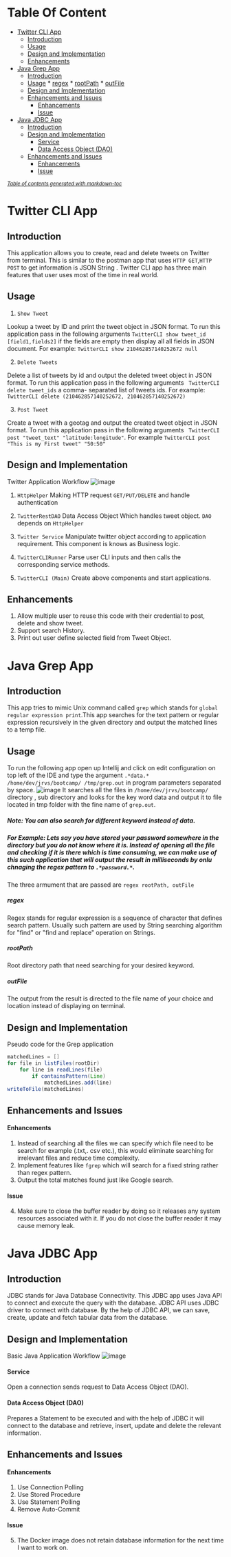 # Table Of Content
- [Twitter CLI App](#twitter-cli-app)
  * [Introduction](#introduction)
  * [Usage](#usage)
  * [Design and Implementation](#design-and-implementation)
  * [Enhancements](#enhancements)
- [Java Grep App](#java-grep-app)
  * [Introduction](#introduction-1)
  * [Usage](#usage-1)
        * [regex](#regex)
        * [rootPath](#rootpath)
        * [outFile](#outfile)
  * [Design and Implementation](#design-and-implementation-1)
  * [Enhancements and Issues](#enhancements-and-issues)
      - [Enhancements](#enhancements-1)
      - [Issue](#issue)
- [Java JDBC App](#java-jdbc-app)
  * [Introduction](#introduction-2)
  * [Design and Implementation](#design-and-implementation-2)
      - [Service](#service)
      - [Data Access Object (DAO)](#data-access-object--dao-)
  * [Enhancements and Issues](#enhancements-and-issues-1)
      - [Enhancements](#enhancements-2)
      - [Issue](#issue-1)

<small><i><a href='http://ecotrust-canada.github.io/markdown-toc/'>Table of contents generated with markdown-toc</a></i></small>

# Twitter CLI App
  ## Introduction
  This application allows you to create, read and delete tweets on Twitter from terminal. This is similar to the postman app that uses `HTTP GET`,`HTTP POST`  to get information is JSON String . Twitter CLI app has three main features that user uses most of the time in real world. 
  ## Usage
  1. `Show Tweet`
 
  Lookup a tweet by ID and print the tweet object in JSON format. To run this application pass in the following arguments `TwitterCLI show tweet_id [field1,fields2]` if the fields are empty then display all all fields in JSON document. For example: `TwitterCLI show 210462857140252672 null`
  
  2. `Delete Tweets`
	
 Delete a list of tweets by id and output the deleted tweet object in JSON format. To run this application pass in the following arguments ` TwitterCLI delete tweet_ids` a comma- separated list of tweets ids. For example: ` TwitterCLI delete (210462857140252672, 210462857140252672)`

 3.   `Post Tweet`

Create a tweet with a geotag and output the created tweet object in JSON format. To run this application pass in the following arguments ` TwitterCLI post "tweet_text" "latitude:longitude"`. For example `TwitterCLI post "This is my First tweet" "50:50"`

## Design and Implementation
  Twitter Application Workflow
  ![image](https://user-images.githubusercontent.com/51926543/61077272-07347b00-a3ec-11e9-91b2-7b22d6aa5388.png)

1. `HttpHelper` 
Making HTTP request `GET/PUT/DELETE` and handle authentication

2. `TwitterRestDAO`
Data Access Object Which handles tweet object. `DAO` depends on `HttpHelper`

3. `Twitter Service`
Manipulate twitter object according to application requirement. This component is knows as Business logic.

4. `TwitterCLIRunner`
Parse user CLI inputs and then calls the corresponding service methods.

5. `TwitterCLI (Main)`
Create above components and start applications.
  ## Enhancements 
  1. Allow multiple user to reuse this code with their credential to post, delete and show tweet.
  2. Support search History.
  3.  Print out user define selected field from Tweet Object.


# Java Grep App
  ## Introduction
  This app tries to mimic Unix command called `grep` which stands for `global regular expression print`.This app searches for the text pattern or regular expression recursively in the given directory and output the matched  lines to a temp file.
  ## Usage
  To run the following app open up Intellij and click on edit configuration on top left of the IDE and type the argument `.*data.* /home/dev/jrvs/bootcamp/ /tmp/grep.out` in program parameters separated by space.
  ![image](https://user-images.githubusercontent.com/51926543/60534768-90eb9680-9cd0-11e9-839b-b329ef2b90ba.png)
  It searches all the files in `/home/dev/jrvs/bootcamp/`  directory , sub directory and looks for the key word data and output it to file located in tmp folder with the fine name of `grep.out`.
  ##### Note: You can also search for different keyword instead of data.
  ##### For Example: Lets say you have stored your password somewhere in the directory but you do not know where it is. Instead of opening all the file and checking if it is there which is time consuming, we can make use of this such application that will output the result in milliseconds by onlu chnaging the regex pattern to `.*password.*`.
The three armument that are passed are `regex rootPath, outFile`
##### regex
Regex stands for regular expression is a sequence of character that defines search pattern. Usually such pattern are used by String searching algorithm  for "find" or "find and replace" operation on Strings.
##### rootPath
Root directory path that need searching for your desired keyword.
##### outFile
The output from the result is directed to the file name of your choice and location instead of displaying on terminal.
  
  ## Design and Implementation
  Pseudo code for the Grep application
  ```java
  matchedLines = []
  for file in listFiles(rootDir)
	  for line in readLines(file)
		  if containsPattern(Line)
			  matchedLines.add(line)
  writeToFile(matchedLines)
  ```
  ## Enhancements and Issues
  #### Enhancements
  1. Instead of searching all the files we can specify which file need to be search for example (.txt,. csv etc.), this would eliminate searching for irrelevant files and reduce time complexity.
  2. Implement features like `fgrep` which will search for a fixed string rather than regex pattern. 
  3.  Output the total matches found just like Google search.
  #### Issue
  4. Make sure to close the buffer reader by doing so it releases any system resources associated with it.  If you do not close the buffer reader it may cause memory leak.
  
  # Java JDBC App
  ## Introduction
  JDBC stands for Java Database Connectivity. This JDBC app uses Java API to connect and execute the query with the database. JDBC API uses JDBC driver to connect with database. By the help of JDBC API, we can save, create, update and fetch tabular data from the database.
  ## Design and Implementation
  
  
  Basic Java Application Workflow
 ![image](https://user-images.githubusercontent.com/51926543/61073755-1b747a00-a3e4-11e9-8f17-6b8c654e9579.png)
#### Service
Open a connection sends request to Data Access Object (DAO).
#### Data Access Object (DAO)
Prepares a Statement to be executed  and with the help of JDBC it will connect to the database and retrieve, insert, update and delete the relevant information.
  ## Enhancements and Issues
   #### Enhancements
  1. Use Connection Polling
  2. Use Stored Procedure
  3. Use Statement Polling
  4. Remove Auto-Commit 
  #### Issue
  5. The Docker image does not retain database information for the next time I want to work on.  
  

<!--stackedit_data:
eyJoaXN0b3J5IjpbLTE1MTMzNTUzMiwxMjUzNTk4ODk4LC03NT
E4MjMyMzcsLTEzNTczMTQzNTMsMTcxMjM3MjQ3MSwtMTIyNjk4
OTM5MywtNjkyMjk1OTg5LDEwMTcxMTA5NjYsNTM2MDk0NjEsLT
Y0NzI5NDk5NiwtMTYwMTA1Njg2OCwtMTc2NDUyODc2LC03MzQ0
Njk0MjIsMTU4NzgxNTk2MSwtMTg0NDc1MzQyMiwtNTM4NDU5ND
Q4LC0xNjYyOTMzNTIsNzY1OTAxNzkwLDE1MDY3ODI3NDIsLTY4
MzAyMzMyXX0=
-->